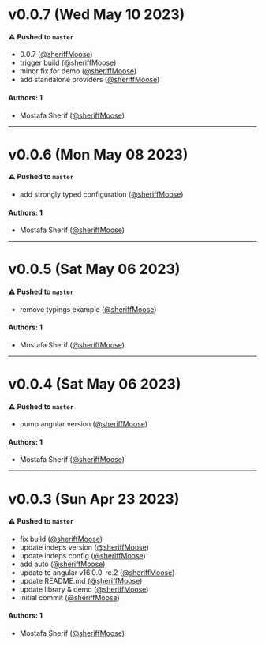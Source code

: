 # v0.0.7 (Wed May 10 2023)

#### ⚠️ Pushed to `master`

- 0.0.7 ([@sheriffMoose](https://github.com/sheriffMoose))
- trigger build ([@sheriffMoose](https://github.com/sheriffMoose))
- minor fix for demo ([@sheriffMoose](https://github.com/sheriffMoose))
- add standalone providers ([@sheriffMoose](https://github.com/sheriffMoose))

#### Authors: 1

- Mostafa Sherif ([@sheriffMoose](https://github.com/sheriffMoose))

---

# v0.0.6 (Mon May 08 2023)

#### ⚠️ Pushed to `master`

- add strongly typed configuration ([@sheriffMoose](https://github.com/sheriffMoose))

#### Authors: 1

- Mostafa Sherif ([@sheriffMoose](https://github.com/sheriffMoose))

---

# v0.0.5 (Sat May 06 2023)

#### ⚠️ Pushed to `master`

- remove typings example ([@sheriffMoose](https://github.com/sheriffMoose))

#### Authors: 1

- Mostafa Sherif ([@sheriffMoose](https://github.com/sheriffMoose))

---

# v0.0.4 (Sat May 06 2023)

#### ⚠️ Pushed to `master`

- pump angular version ([@sheriffMoose](https://github.com/sheriffMoose))

#### Authors: 1

- Mostafa Sherif ([@sheriffMoose](https://github.com/sheriffMoose))

---

# v0.0.3 (Sun Apr 23 2023)

#### ⚠️ Pushed to `master`

- fix build ([@sheriffMoose](https://github.com/sheriffMoose))
- update indeps version ([@sheriffMoose](https://github.com/sheriffMoose))
- update indeps config ([@sheriffMoose](https://github.com/sheriffMoose))
- add auto ([@sheriffMoose](https://github.com/sheriffMoose))
- update to angular v16.0.0-rc.2 ([@sheriffMoose](https://github.com/sheriffMoose))
- update README.md ([@sheriffMoose](https://github.com/sheriffMoose))
- update library & demo ([@sheriffMoose](https://github.com/sheriffMoose))
- initial commit ([@sheriffMoose](https://github.com/sheriffMoose))

#### Authors: 1

- Mostafa Sherif ([@sheriffMoose](https://github.com/sheriffMoose))
